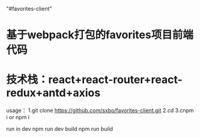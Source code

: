 "#favorites-client" 

# 基于webpack打包的favorites项目前端代码
# 技术栈：react+react-router+react-redux+antd+axios
 
 usage：
  1.git clone https://github.com/sxbo/favorites-client.git <dir-name>
  2.cd <dir-name>
  3.cnpm i or npm i

run in dev
  npm run dev
build
  npm run build
  
